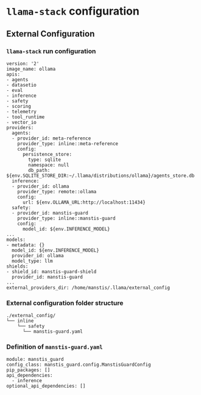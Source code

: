# `llama-stack` configuration

## External Configuration

### `llama-stack` run configuration
```
version: '2'
image_name: ollama
apis:
- agents
- datasetio
- eval
- inference
- safety
- scoring
- telemetry
- tool_runtime
- vector_io
providers:
  agents:
  - provider_id: meta-reference
    provider_type: inline::meta-reference
    config:
      persistence_store:
        type: sqlite
        namespace: null
        db_path: ${env.SQLITE_STORE_DIR:~/.llama/distributions/ollama}/agents_store.db
  inference:
  - provider_id: ollama
    provider_type: remote::ollama
    config:
      url: ${env.OLLAMA_URL:http://localhost:11434}
  safety:
  - provider_id: manstis-guard
    provider_type: inline::manstis-guard
    config:
      model_id: ${env.INFERENCE_MODEL}
...
models:
- metadata: {}
  model_id: ${env.INFERENCE_MODEL}
  provider_id: ollama
  model_type: llm
shields:
- shield_id: manstis-guard-shield
  provider_id: manstis-guard
...
external_providers_dir: /home/manstis/.llama/external_config

```
### External configuration folder structure
```
./external_config/
└── inline
    └── safety
      └── manstis-guard.yaml
```
### Definition of `manstis-guard.yaml`
```
module: manstis_guard
config_class: manstis_guard.config.ManstisGuardConfig
pip_packages: []
api_dependencies:
  - inference
optional_api_dependencies: []
```
